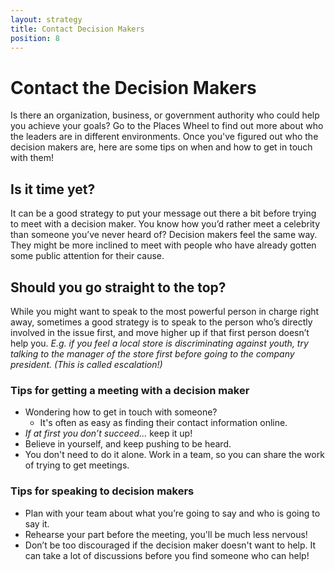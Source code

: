 ```yaml
---
layout: strategy
title: Contact Decision Makers
position: 8
---
```


# Contact the Decision Makers

Is there an organization, business, or government authority who could help you achieve your goals? Go to the Places Wheel to find out more about who the leaders are in different environments. Once you've figured out who the decision makers are, here are some tips on when and how to get in touch with them!

## Is it time yet?
It can be a good strategy to put your message out there a bit before trying to meet with a decision maker. You know how you’d rather meet a celebrity than someone you’ve never heard of? Decision makers feel the same way. They might be more inclined to meet with people who have already gotten some public attention for their cause.

## Should you go straight to the top?
While you might want to speak to the most powerful person in charge right away, sometimes a good strategy is to speak to the person who’s directly involved in the issue first, and move higher up if that first person doesn’t help you. _E.g. if you feel a local store is discriminating against youth, try talking to the manager of the store first before going to the company president. (This is called escalation!)_

### Tips for getting a meeting with a decision maker
- Wondering how to get in touch with someone?
    * It's often as easy as finding their contact information online.
- _If at first you don’t succeed..._ keep it up!
- Believe in yourself, and keep pushing to be heard.
- You don't need to do it alone. Work in a team, so you can share the work of trying to get meetings.

### Tips for speaking to decision makers
- Plan with your team about what you’re going to say and who is going to say it.
- Rehearse your part before the meeting, you'll be much less nervous!
- Don’t be too discouraged if the decision maker doesn't want to help. It can take a lot of discussions before you find someone who can help!
